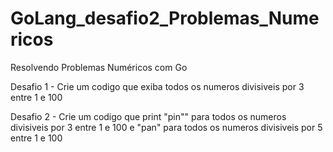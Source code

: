 # GoLang_desafio2_Problemas_Numericos
 Resolvendo Problemas Numéricos com Go

 Desafio 1 - Crie um codigo que exiba todos os numeros divisiveis por 3 entre 1 e 100

 Desafio 2 - Crie um codigo que print "pin"" para todos  os numeros divisiveis por 3 entre 1 e 100 e
"pan" para todos  os numeros divisiveis por 5 entre 1 e 100 
